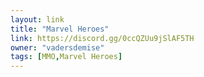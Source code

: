 ```yaml
---
layout: link
title: "Marvel Heroes"
link: https://discord.gg/0ccQZUu9jSlAF5TH
owner: "vadersdemise"
tags: [MMO,Marvel Heroes]
---
```

